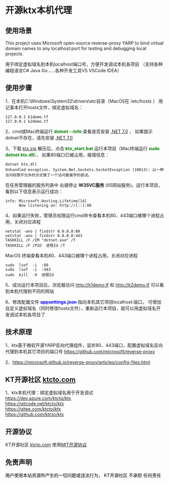 # 开源ktx本机代理

## 使用场景

This project uses Microsoft open-source reverse-proxy YARP to bind virtual domain names 
to any localhost:port for testing and debugging local projects.

用于绑定虚拟域名到本机localhost端口号，方便开发调试本机各项目
（支持各种编程语言C# Java Go……各种开发工具VS VSCode IDEA）

## 使用步骤

1、在本机C:\Windows\System32\drivers\etc目录（MacOS在 /etc/hosts ）
用记事本打开hosts文件，绑定虚拟域名：   
```
127.0.0.1 k1demo.tf  
127.0.0.1 k2demo.tf  
```
2、cmd或Mac终端运行 <b><font color=green>dotnet --info</font></b> 查看是否安装 [.NET 7.0](https://dot.net) ，
如果提示dotnet不存在，请先安装 [.NET 7.0](https://dot.net)

3、下载 [ktx.zip](https://gitcode.net/ktcto/ktx/-/raw/master/zip/ktx.zip)
解压后，点击 <b><font color=green>ktx_start.bat</font></b> 运行本项目（Mac终端运行 <b><font color=green>sudo dotnet ktx.dll</font></b>），
如果80端口已被占用，报错信息：
```
dotnet ktx.dll
Unhandled exception. System.Net.Sockets.SocketException (10013): 以一种访问权限不允许的方式做了一个访问套接字的尝试。
```
在任务管理器的服务列表中 右键停止 <b>W3SVC服务</b> (IIS网站服务)，运行本项目，看到以下信息表示运行成功：
```
info: Microsoft.Hosting.Lifetime[14]
      Now listening on: http://[::]:80
```

4、如果运行失败，管理员权限运行cmd命令查看本机80、443端口被哪个进程占用，关闭对应进程
```
netstat -ano | findstr 0.0.0.0:80  
netstat -ano | findstr 0.0.0.0:443
TASKKILL /F /IM "dotnet.exe" /T
TASKKILL /F /PID  进程Id /T
``` 
MacOS 终端查看本机80、443端口被哪个进程占用，关闭对应进程
```
sudo  lsof  -i  :80
sudo  lsof  -i  :443
sudo  kill  -9  进程Id
```

5、成功运行本项目后，浏览器访问 http://k1demo.tf 和 http://k2demo.tf 可以看到本机代理到不同的网站

6、修改配置文件 <b><font color=blue>appsettings.json</font></b> 指向本机其它项目localhost:端口，
可增加自定义虚拟域名（同时修改hosts文件），重新运行本项目，就可以用虚拟域名开发调试本机各项目了

## 技术原理

1、ktx基于微软开源YARP反向代理组件，监听80、443端口，配置虚拟域名反向代理到本机其它项目的端口号 https://github.com/microsoft/reverse-proxy    

2、https://microsoft.github.io/reverse-proxy/articles/config-files.html

## KT开源社区 [ktcto.com](https://ktcto.com)

1、ktx本机代理：绑定虚拟域名用于开发调试    
https://dev.azure.com/ktcto/ktx  
https://gitcode.net/ktcto/ktx  
https://gitee.com/ktcto/ktx    
https://github.com/ktcto/ktx    

## 开源协议

KT开源社区 [ktcto.com](https://ktcto.com) 使用[MIT开源协议](https://opensource.org/license/mit)

## 免责声明

<font color=black>用户使用本站资源所产生的一切问题或违法行为，
KT开源社区 不承担 任何责任</font>



